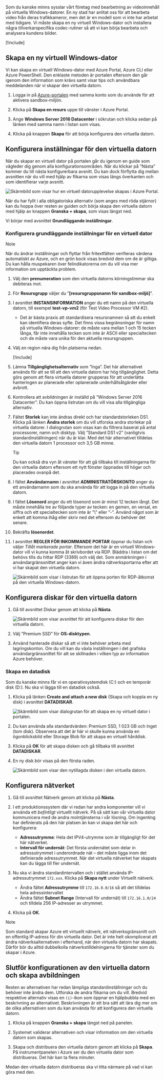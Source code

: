 Som du kanske minns sysslar vårt företag med bearbetning av videoinnehåll på virtuella Windows-datorer. En ny stad har anlitat oss för att bearbeta video från deras trafikkameror, men det är en modell som vi inte har arbetat med tidigare. Vi måste skapa en ny virtuell Windows-dator och installera några tillverkarspecifika codec-rutiner så att vi kan börja bearbeta och analysera kundens bilder.

<!-- Activate the sandbox -->
[!include[](../../../includes/azure-sandbox-activate.md)]

## <a name="create-a-new-windows-virtual-machine"></a>Skapa en ny virtuell Windows-dator

Vi kan skapa en virtuell Windows-dator med Azure Portal, Azure CLI eller Azure PowerShell. Den enklaste metoden är portalen eftersom den går igenom den information som krävs samt visar tips och användbara meddelanden när vi skapar den virtuella datorn.

1. Logga in på [Azure-portalen](https://portal.azure.com/learn.docs.microsoft.com?azure-portal=true) med samma konto som du använde för att aktivera sandbox-miljön.

1. Klicka på **Skapa en resurs** uppe till vänster i Azure Portal.

1. Ange **Windows Server 2016 Datacenter** i sökrutan och klicka sedan på länken med samma namn i listan som visas.

1. Klicka på knappen **Skapa** för att börja konfigurera den virtuella datorn.

## <a name="configure-the-vm-settings"></a>Konfigurera inställningar för den virtuella datorn

När du skapar en virtuell dator på portalen går du igenom en guide som vägleder dig genom alla konfigurationsområden. När du klickar på ”Nästa” kommer du till nästa konfigurerbara avsnitt. Du kan dock förflytta dig mellan avsnitten när du vill med hjälp av flikarna som visas längs överkanten och som identifierar varje avsnitt.

![Skärmbild som visar hur en virtuell datorupplevelse skapas i Azure Portal.](../media/3-azure-portal-create-vm.png)

När du har fyllt i alla obligatoriska alternativ (som anges med röda stjärnor) kan du hoppa över resten av guiden och börja skapa den virtuella datorn med hjälp av knappen **Granska + skapa**, som visas längst ned.

Vi börjar med avsnittet **Grundläggande inställningar**.

### <a name="configure-basic-vm-settings"></a>Konfigurera grundläggande inställningar för en virtuell dator

> [!NOTE]
> När du ändrar inställningar och flyttar från fritextfälten verifieras värdena automatiskt av Azure, och en grön bock visas bredvid dem om de är giltiga. Du kan hålla muspekaren över felindikatorerna om du vill visa mer information om upptäckta problem.

1. Välj den **prenumeration** som den virtuella datorns körningstimmar ska debiteras mot.

1. För **Resursgrupp** väljer du ”**<rgn>[resursgruppsnamn för sandbox-miljö]</rgn>**”.

1. I avsnittet **INSTANSINFORMATION** anger du ett namn på den virtuella datorn, till exempel **test-vp-vm2** (för Test Video Processor VM #2).
    - Det är bästa praxis att standardisera resursnamnen så att du enkelt kan identifiera deras syfte. Det finns vissa begränsningar för namn på virtuella Windows-datorer: de måste vara mellan 1 och 15 tecken långa, får inte innehålla tecken som inte är ASCII eller specialtecken och de måste vara unika för den aktuella resursgruppen.

1. Välj en region nära dig från platserna nedan.

   [!include[](../../../includes/azure-sandbox-regions-first-mention-note-friendly.md)]

1. Lämna **Tillgänglighetsalternativ** som ”Inga”. Det här alternativet används för att se till att den virtuella datorn har hög tillgänglighet. Detta görs genom att flera virtuella datorer grupperas för att underlätta hanteringen av planerade eller oplanerade underhållsåtgärder eller avbrott.

1. Kontrollera att avbildningen är inställd på ”Windows Server 2016 Datacenter”. Du kan öppna listrutan om du vill visa alla tillgängliga alternativ.

1. Fältet **Storlek** kan inte ändras direkt och har standardstorleken DS1. Klicka på länken **Ändra storlek** om du vill utforska andra storlekar på virtuella datorer. I dialogrutan som visas kan du filtrera baserat på antal processorer, namn och disktyp. Välj ”Standard DS1 v2” (vanligtvis standardinställningen) när du är klar. Med det här alternativet tilldelas den virtuella datorn 1 processor och 3,5 GB minne.

    > [!TIP]
    > Du kan också dra vyn åt vänster för att gå tillbaka till inställningarna för den virtuella datorn eftersom ett nytt fönster öppnades till höger och placerades ovanpå det.

1. I fältet **Användarnamn** i avsnittet **ADMINISTRATÖRSKONTO** anger du ett användarnamn som du ska använda för att logga in på den virtuella datorn.

1. I fältet **Lösenord** anger du ett lösenord som är minst 12 tecken långt. Det måste innehålla tre av följande typer av tecken: en gemen, en versal, en siffra och ett specialtecken som inte är ”\\” eller ”-”. Använd något som är enkelt att komma ihåg eller skriv ned det eftersom du behöver det senare.

1. Bekräfta **lösenordet**.

1. I avsnittet **REGLER FÖR INKOMMANDE PORTAR** öppnar du listan och väljer _Tillåt markerade portar_. Eftersom det här är en virtuell Windows-dator vill vi kunna komma åt skrivbordet via RDP. Bläddra i listan om det behövs tills du hittar RDP (3389) och välj det. Som anmärkningen i användargränssnittet anger kan vi även ändra nätverksportarna efter att vi har skapat den virtuella datorn.

    ![Skärmbild som visar i listrutan för att öppna porten för RDP-åtkomst på den virtuella Windows-datorn.](../media/3-open-ports.png)

## <a name="configure-disks-for-the-vm"></a>Konfigurera diskar för den virtuella datorn

1. Gå till avsnittet Diskar genom att klicka på **Nästa**.

    ![Skärmbild som visar avsnittet för att konfigurera diskar för den virtuella datorn.](../media/3-configure-disks.png)

1. Välj ”Premium SSD” för **OS-disktypen**.

1. Använd hanterade diskar så att vi inte behöver arbeta med lagringskonton. Om du vill kan du växla inställningen i det grafiska användargränssnittet för att se skillnaden i vilken typ av information Azure behöver.

### <a name="create-a-data-disk"></a>Skapa en datadisk

Som du kanske minns får vi en operativsystemdisk (C:) och en temporär disk (D:). Nu ska vi lägga till en datadisk också.

1. Klicka på länken **Create and attach a new disk** (Skapa och koppla en ny disk) i avsnittet **DATADISKAR**.

    ![Skärmbild som visar dialogrutan för att skapa en ny virtuell dator i portalen.](../media/3-add-data-disk.png)

1. Du kan använda alla standardvärden: Premium SSD, 1 023 GB och Inget (tom disk). Observera att det är här vi skulle kunna använda en ögonblicksbild eller Storage Blob för att skapa en virtuell hårddisk.

1. Klicka på **OK** för att skapa disken och gå tillbaka till avsnittet **DATADISKAR**.

1. En ny disk bör visas på den första raden.

    ![Skärmbild som visar den nytillagda disken i den virtuella datorn.](../media/3-new-disk.png)

## <a name="configure-the-network"></a>Konfigurera nätverket

1. Gå till avsnittet Nätverk genom att klicka på **Nästa**.

1. I ett produktionssystem där vi redan har andra komponenter vill vi använda ett _befintligt_ virtuellt nätverk. På så sätt kan vår virtuella dator kommunicera med de andra molntjänsterna i vår lösning. Om ingenting har definierats på den här platsen än kan vi skapa det här och konfigurera:
    - **Adressutrymme**: Hela det IPV4-utrymme som är tillgängligt för det här nätverket.
    - **Intervall för undernät**: Det första undernätet som delar in adressutrymmet i underordnade nät – det måste ligga inom det definierade adressutrymmet. När det virtuella nätverket har skapats kan du lägga till fler undernät.

1. Nu ska vi ändra standardintervallen och i stället använda IP-adressutrymmet `172.xxx`. Klicka på **Skapa nytt** under Virtuellt nätverk.
    - Ändra fältet **Adressutrymme** till `172.16.0.0/16` så att det tilldelas hela adressintervallet
    - Ändra fältet **Subnet Range** (Intervall för undernät) till `172.16.1.0/24` och tilldela 256 IP-adresser av utrymmet.

1. Klicka på **OK**.

> [!NOTE]
> Som standard skapar Azure ett virtuellt nätverk, ett nätverksgränssnitt och en offentlig IP-adress för din virtuella dator. Det är inte helt okomplicerat att ändra nätverksalternativen i efterhand, när den virtuella datorn har skapats. Därför bör du alltid dubbelkolla nätverkstilldelningarna för tjänster som du skapar i Azure.

## <a name="finish-configuring-the-vm-and-create-the-image"></a>Slutför konfigurationen av den virtuella datorn och skapa avbildningen

Resten av alternativen har redan lämpliga standardinställningar och du behöver inte ändra dem. Utforska de andra flikarna om du vill. Bredvid respektive alternativ visas en `(i)`-ikon som öppnar en hjälpbubbla med en beskrivning av alternativet. Beskrivningen är ett bra sätt att lära dig mer om de olika alternativen som du kan använda för att konfigurera den virtuella datorn.

1. Klicka på knappen **Granska + skapa** längst ned på panelen.

1. Systemet validerar alternativen och visar information om den virtuella datorn som skapas.

1. Skapa och distribuera den virtuella datorn genom att klicka på **Skapa**. På instrumentpanelen i Azure ser du den virtuella dator som distribueras. Det här kan ta flera minuter.

Medan den virtuella datorn distribueras ska vi titta närmare på vad vi kan göra med den.